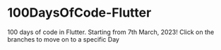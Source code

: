 # 100DaysOfCode-Flutter
100 days of code in Flutter. Starting from 7th March, 2023!
Click on the branches to move on to a specific Day

